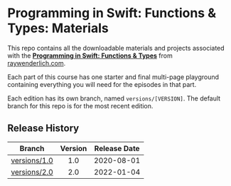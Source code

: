 # Programming in Swift: Functions & Types: Materials

This repo contains all the downloadable materials and projects associated with the **[Programming in Swift: Functions & Types](https://www.raywenderlich.com/28433240-programming-in-swift-functions-types)** from [raywenderlich.com](https://www.raywenderlich.com).

Each part of this course has one starter and final multi-page playground containing everything you will need for the episodes in that part.

Each edition has its own branch, named `versions/[VERSION]`. The default branch for this repo is for the most recent edition.

## Release History

| Branch                                                                            | Version | Release Date |
| --------------------------------------------------------------------------------- |:-------:|:------------:|
| [versions/1.0](https://github.com/raywenderlich/video-ps2-materials/tree/versions/1.0) | 1.0     | 2020-08-01   |
| [versions/2.0](https://github.com/raywenderlich/video-ps2-materials/tree/versions/2.0) | 2.0     | 2022-01-04   |
